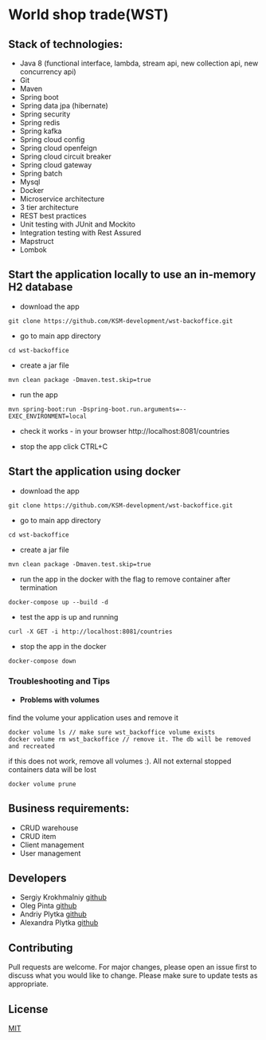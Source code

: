 # World shop trade(WST)

## Stack of technologies:
* Java 8 (functional interface, lambda, stream api, new collection api, new concurrency api)
* Git
* Maven
* Spring boot
* Spring data jpa (hibernate)
* Spring security
* Spring redis
* Spring kafka
* Spring cloud config
* Spring cloud openfeign
* Spring cloud circuit breaker
* Spring cloud gateway
* Spring batch
* Mysql
* Docker
* Microservice architecture
* 3 tier architecture
* REST best practices
* Unit testing with JUnit and Mockito
* Integration testing with Rest Assured
* Mapstruct
* Lombok

## Start the application locally to use an in-memory H2 database
* download the app
```
git clone https://github.com/KSM-development/wst-backoffice.git
```
* go to main app directory
```
cd wst-backoffice
```

* create a jar file
```
mvn clean package -Dmaven.test.skip=true
```

* run the app
```
mvn spring-boot:run -Dspring-boot.run.arguments=--EXEC_ENVIRONMENT=local
```

* check it works - in your browser http://localhost:8081/countries

* stop the app click CTRL+C

## Start the application using docker
* download the app
```
git clone https://github.com/KSM-development/wst-backoffice.git
```
* go to main app directory
```
cd wst-backoffice
```

* create a jar file
```
mvn clean package -Dmaven.test.skip=true
```

* run the app in the docker with the flag to remove container after termination
```
docker-compose up --build -d
```

* test the app is up and running
```
curl -X GET -i http://localhost:8081/countries
```

* stop the app in the docker
```
docker-compose down
```

### Troubleshooting and Tips
* #### Problems with volumes
find the volume your application uses and remove it
```
docker volume ls // make sure wst_backoffice volume exists
docker volume rm wst_backoffice // remove it. The db will be removed and recreated
```
if this does not work, remove all volumes :). All not external stopped containers data will be lost
```
docker volume prune
```

## Business requirements:
* CRUD warehouse
* CRUD item
* Client management
* User management

## Developers
* Sergiy Krokhmalniy [github](https://github.com/SerjiKSM)
* Oleg Pinta [github](https://github.com/Sabfir)
* Andriy Plytka [github](https://github.com/AndreyPlytka)
* Alexandra Plytka  [github](https://github.com/AlexandraPlytka)

## Contributing
Pull requests are welcome. For major changes, please open an issue first to discuss what you would like to change.
Please make sure to update tests as appropriate.

## License
[MIT](https://choosealicense.com/licenses/mit/)
